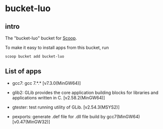 # bucket-luo

## intro

The "bucket-luo" bucket for [Scoop](http://scoop.sh).  

To make it easy to install apps from this bucket, run  

`scoop bucket add bucket-luo`  



## List of apps

- gcc7: gcc 7.\*.\* [v7.3.0(MinGW64)]

- glib2: GLib provides the core application building blocks for libraries and applications written in C. [v2.58.2(MinGW64)]
- gtester: test running utility of GLib. [v2.54.3(MSYS2)]
- pexports: generate .def file for .dll file build by gcc7(MinGW64) [v0.47(MinGW32)]

